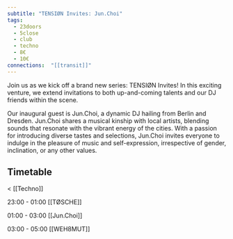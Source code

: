 ```yaml
---
subtitle: "ТENSIØN Invites: Jun.Choi"
tags:
  - 23doors
  - 5close
  - club
  - techno
  - 8€
  - 10€
connections:  "[[transit]]"
---
```

Join us as we kick off a brand new series: TENSIØN Invites! In this exciting venture, we extend invitations to both up-and-coming talents and our DJ friends within the scene.

Our inaugural guest is Jun.Choi, a dynamic DJ hailing from Berlin and Dresden. Jun.Choi shares a musical kinship with local artists, blending sounds that resonate with the vibrant energy of the cities. With a passion for introducing diverse tastes and selections, Jun.Choi invites everyone to indulge in the pleasure of music and self-expression, irrespective of gender, inclination, or any other values.

## Timetable
< [[Techno]]

23:00 - 01:00 [[TØSCHE]]

01:00 - 03:00 [[Jun.Choi]]

03:00 - 05:00 [[WEH8MUT]]


